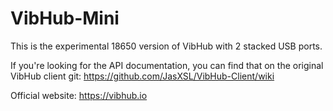 # VibHub-Mini
This is the experimental 18650 version of VibHub with 2 stacked USB ports.

If you're looking for the API documentation, you can find that on the original VibHub client git: 
https://github.com/JasXSL/VibHub-Client/wiki

Official website: https://vibhub.io
